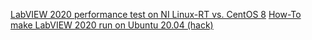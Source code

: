 [LabVIEW 2020 performance test on NI Linux-RT vs. CentOS 8](https://github.com/pentaloon/RT-PXI-for-HIL/tree/master/lv-benchmark)
[How-To make LabVIEW 2020 run on Ubuntu 20.04 (hack)](https://github.com/pentaloon/RT-PXI-for-HIL/blob/master/setup_ubuntu20.04lts_and_lv2020.md)
